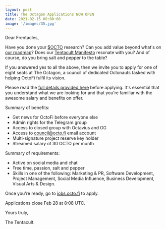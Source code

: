 ```yaml
---
layout: post
title: The Octagon Applications NOW OPEN
date: 2021-02-15 00:08:08
image: '/images/35.jpg'
---
```


Dear Frentacles,

Have you done your [$OCTO](https://dyor.octo.fi) research? Can you add value beyond what's on [our roadmap](https://todo.octo.fi)? Does our [Tentacult Manifesto](https://yolo.octo.fi) resonate with you? And of course, do you bring salt and pepper to the table?

If you answered yes to all the above, then we invite you to apply for one of eight seats at The Octagon, a council of dedicated Octonauts tasked with helping OctoFi fulfil its vision.

Please read the [full details provided here](https://den.octo.fi/d/146-oip-15-the-octagon-council-members) before applying. It's essential that you understand what we are looking for and that you're familiar with the awesome salary and benefits on offer. 

Summary of benefits:
- Get news for OctoFi before everyone else
- Admin rights for the Telegram group
- Access to closed group with Octavius and OG
- Access to council@octo.fi email account
- Multi-signature project reserve key holder 
- Streamed salary of 30 OCTO per month

Summary of requirements:
- Active on social media and chat
- Free time, passion, salt and pepper
- Skills in one of the following: Marketing & PR, Software Development, Project Management, Social Media Influence, Business Development, Visual Arts & Design.

Once you're ready, go to [jobs.octo.fi](https://jobs.octo.fi) to apply.

Applications close Feb 28 at 8:08 UTC.

Yours truly, 

The Tentacult.
